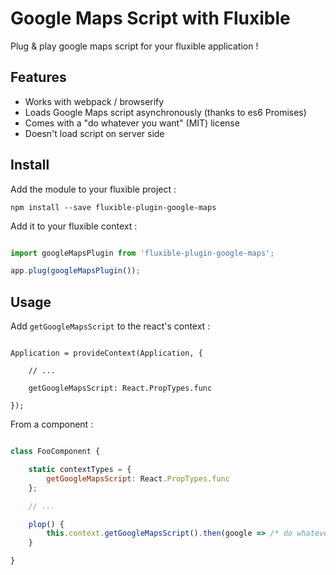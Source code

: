 Google Maps Script with Fluxible
==========================

Plug & play google maps script for your fluxible application !

Features
--------

 * Works with webpack / browserify
 * Loads Google Maps script asynchronously (thanks to es6 Promises)
 * Comes with a "do whatever you want" (MIT) license
 * Doesn't load script on server side

Install
-------

Add the module to your fluxible project :

    npm install --save fluxible-plugin-google-maps

Add it to your fluxible context :

```javascript

import googleMapsPlugin from 'fluxible-plugin-google-maps';

app.plug(googleMapsPlugin());

```

Usage
-----

Add `getGoogleMapsScript` to the react's context :

```

Application = provideContext(Application, {

    // ...

    getGoogleMapsScript: React.PropTypes.func

});

```

From a component :

```javascript

class FooComponent {

    static contextTypes = {
        getGoogleMapsScript: React.PropTypes.func
    };

    // ...

    plop() {
        this.context.getGoogleMapsScript().then(google => /* do whatever */);
    }

}

```

